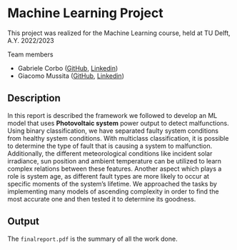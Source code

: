 # Machine Learning Project
This project was realized for the Machine Learning course, held at TU Delft, A.Y. 2022/2023

Team members
- Gabriele Corbo ([GitHub](https://github.com/gabrielecorbo), [Linkedin](https://www.linkedin.com/in/gabriele-corbo-657982218/))
- Giacomo Mussita ([GitHub](https://github.com/GiacomoMussita), [Linkedin](https://www.linkedin.com/in/giacomo-mussita-86a137257/))

## Description

In this report is described the framework we followed to develop an ML model
that uses **Photovoltaic system** power output to detect malfunctions. Using binary
classification, we have separated faulty system conditions from healthy system
conditions. With multiclass classification, it is possible to determine the type of fault
that is causing a system to malfunction. Additionally, the different meteorological
conditions like incident solar irradiance, sun position and ambient temperature can
be utilized to learn complex relations between these features. Another aspect which
plays a role is system age, as different fault types are more likely to occur at specific
moments of the system’s lifetime. We approached the tasks by implementing many
models of ascending complexity in order to find the most accurate one and then
tested it to determine its goodness.

## Output

The `finalreport.pdf` is the summary of all the work done.

